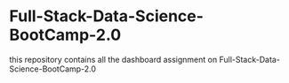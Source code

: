 # Full-Stack-Data-Science-BootCamp-2.0
this repository contains all the dashboard assignment on Full-Stack-Data-Science-BootCamp-2.0
